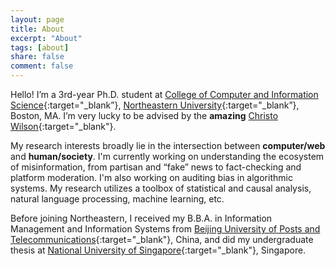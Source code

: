 ```yaml
---
layout: page
title: About
excerpt: "About"
tags: [about]
share: false
comment: false
---
```


Hello! I’m a 3rd-year Ph.D. student at [College of Computer and Information Science](https://www.ccis.northeastern.edu){:target="_blank”}, [Northeastern University](http://www.northeastern.edu){:target="_blank”}, Boston, MA. I’m very lucky to be advised by the **amazing** [Christo Wilson](https://cbw.sh){:target="_blank"}.

My research interests broadly lie in the intersection between **computer/web** and **human/society**. I'm currently working on understanding the ecosystem of misinformation, from partisan and “fake” news to fact-checking and platform moderation. I'm also working on auditing bias in algorithmic systems. My research utilizes a toolbox of statistical and causal analysis, natural language processing, machine learning, etc.

Before joining Northeastern, I received my B.B.A. in Information Management and Information Systems from [Beijing University of Posts and Telecommunications](http://english.bupt.edu.cn){:target="_blank"}, China, and did my undergraduate thesis at [National University of Singapore](http://www.nus.edu.sg){:target="_blank"}, Singapore.
